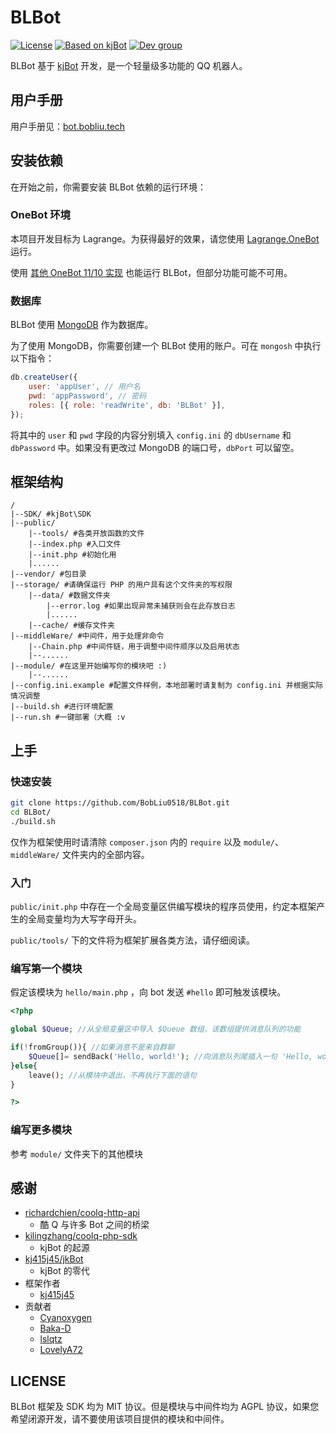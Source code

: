 # BLBot

[![License](https://img.shields.io/badge/License-MIT%20%26%20AGPL-red.svg)](LICENSE)
[![Based on kjBot](https://img.shields.io/badge/Based%20on-kjBot-brightgreen.svg)](https://github.com/kj415j45/kjBot)
[![Dev group](https://img.shields.io/badge/Dev%20group-789029454-blue.svg)](https://jq.qq.com/?_wv=1027&k=5FBe63r)

BLBot 基于 [kjBot](https://github.com/kj415j45/kjBot) 开发，是一个轻量级多功能的 QQ 机器人。

## 用户手册

用户手册见：[bot.bobliu.tech](https://bot.bobliu.tech/)

## 安装依赖

在开始之前，你需要安装 BLBot 依赖的运行环境：

### OneBot 环境

本项目开发目标为 Lagrange。为获得最好的效果，请您使用 [Lagrange.OneBot](https://github.com/KonataDev/Lagrange.Core) 运行。

使用 [其他 OneBot 11/10 实现](https://onebot.dev/ecosystem.html#onebot-11-10-cqhttp) 也能运行 BLBot，但部分功能可能不可用。

### 数据库

BLBot 使用 [MongoDB](https://www.mongodb.com/) 作为数据库。

为了使用 MongoDB，你需要创建一个 BLBot 使用的账户。可在 `mongosh` 中执行以下指令：

```javascript
db.createUser({
    user: 'appUser', // 用户名
    pwd: 'appPassword', // 密码
    roles: [{ role: 'readWrite', db: 'BLBot' }],
});
```

将其中的 `user` 和 `pwd` 字段的内容分别填入 `config.ini` 的 `dbUsername` 和 `dbPassword` 中。如果没有更改过 MongoDB 的端口号，`dbPort` 可以留空。

## 框架结构

```
/
|--SDK/ #kjBot\SDK
|--public/
    |--tools/ #各类开放函数的文件
    |--index.php #入口文件
    |--init.php #初始化用
    |......
|--vendor/ #包目录
|--storage/ #请确保运行 PHP 的用户具有这个文件夹的写权限
    |--data/ #数据文件夹
        |--error.log #如果出现异常未捕获则会在此存放日志
        |......
    |--cache/ #缓存文件夹
|--middleWare/ #中间件，用于处理非命令
    |--Chain.php #中间件链，用于调整中间件顺序以及启用状态
    |--......
|--module/ #在这里开始编写你的模块吧 :)
    |--......
|--config.ini.example #配置文件样例，本地部署时请复制为 config.ini 并根据实际情况调整
|--build.sh #进行环境配置
|--run.sh #一键部署（大概 :v
```

## 上手

### 快速安装

```sh
git clone https://github.com/BobLiu0518/BLBot.git
cd BLBot/
./build.sh
```

仅作为框架使用时请清除 `composer.json` 内的 `require` 以及 `module/`、`middleWare/` 文件夹内的全部内容。

### 入门

`public/init.php` 中存在一个全局变量区供编写模块的程序员使用，约定本框架产生的全局变量均为大写字母开头。

`public/tools/` 下的文件将为框架扩展各类方法，请仔细阅读。

### 编写第一个模块

假定该模块为 `hello/main.php` ，向 bot 发送 `#hello` 即可触发该模块。

```php
<?php

global $Queue; //从全局变量区中导入 $Queue 数组，该数组提供消息队列的功能

if(!fromGroup()){ //如果消息不是来自群聊
    $Queue[]= sendBack('Hello, world!'); //向消息队列尾插入一句 'Hello, world!'，在哪收到就发到哪，此处只会在私聊中发送
}else{
    leave(); //从模块中退出，不再执行下面的语句
}

?>
```

### 编写更多模块

参考 `module/` 文件夹下的其他模块

## 感谢

-   [richardchien/coolq-http-api](https://github.com/richardchien/coolq-http-api)
    -   酷 Q 与许多 Bot 之间的桥梁
-   [kilingzhang/coolq-php-sdk](https://github.com/kilingzhang/coolq-php-sdk)
    -   kjBot 的起源
-   [kj415j45/jkBot](https://github.com/kj415j45/jkBot)
    -   kjBot 的零代
-   框架作者
    -   [kj415j45](https://github.com/kj415j45)
-   贡献者
    -   [Cyanoxygen](https://github.com/Cyanoxygen)
    -   [Baka-D](https://github.com/Baka-D)
    -   [lslqtz](https://github.com/lslqtz)
    -   [LovelyA72](https://github.com/LovelyA72)

## LICENSE

BLBot 框架及 SDK 均为 MIT 协议。但是模块与中间件均为 AGPL 协议，如果您希望闭源开发，请不要使用该项目提供的模块和中间件。
